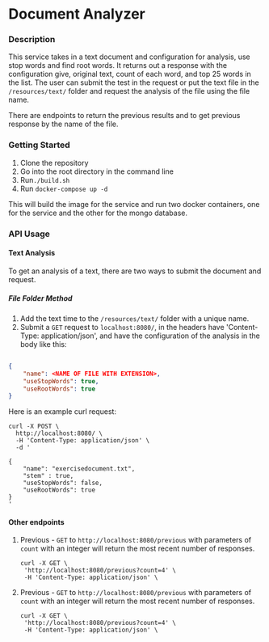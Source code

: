 # Document Analyzer

### Description

This service takes in a text document and configuration for analysis, use stop words and find root words.  It returns out a response with the configuration give, original text, count of each word, and top 25 words in the list. The user can submit the test in the request or put the text file in the `/resources/text/` folder and request the analysis of the file using the file name.    

There are endpoints to return the previous results and to get previous response by the name of the file.  

### Getting Started
1. Clone the repository
1. Go into the root directory in the command line
1. Run`./build.sh`
1. Run `docker-compose up -d`

This will build the image for the service and run two docker containers, one for the service and the other for the mongo database.  

### API Usage

#### Text Analysis 
To get an analysis of a text, there are two ways to submit the document and request.

##### File Folder Method 
1. Add the text time to the `/resources/text/` folder with a unique name.  
2. Submit a `GET` request to `localhost:8080/`, in the headers have 'Content-Type: application/json', and  have the configuration of the analysis in the body like this:
```json

{ 
	"name": <NAME OF FILE WITH EXTENSION>,
	"useStopWords": true,
	"useRootWords": true
}
``` 

Here is an example curl request:

```curl
curl -X POST \
  http://localhost:8080/ \
  -H 'Content-Type: application/json' \
  -d '

{ 
	"name": "exercisedocument.txt",
	"stem" : true,
	"useStopWords": false,
	"useRootWords": true
}
'
```

#### Other endpoints

1. Previous -  `GET` to `http://localhost:8080/previous` with parameters of `count` with an integer will return the most recent number of responses.
    ```curl
   curl -X GET \
     'http://localhost:8080/previous?count=4' \
     -H 'Content-Type: application/json' \
    ````
   
1. Previous -  `GET` to `http://localhost:8080/previous` with parameters of `count` with an integer will return the most recent number of responses.
    ```curl
   curl -X GET \
     'http://localhost:8080/previous?count=4' \
     -H 'Content-Type: application/json' \
    ````